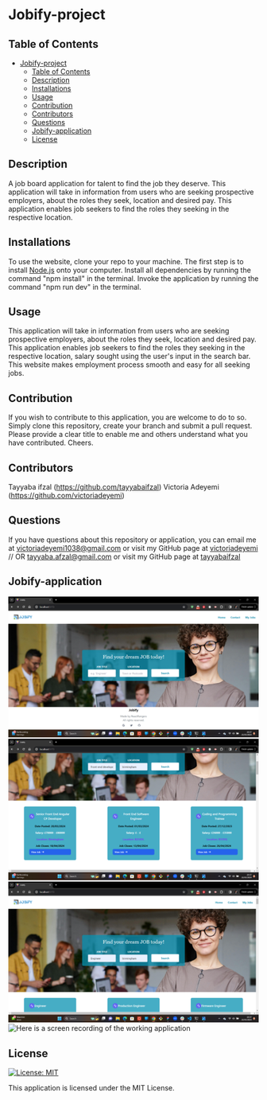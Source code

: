 # Jobify-project

## Table of Contents
- [Jobify-project](#jobify-project)
  - [Table of Contents](#table-of-contents)
  - [Description](#description)
  - [Installations](#installations)
  - [Usage](#usage)
  - [Contribution](#contribution)
  - [Contributors](#contributors)
  - [Questions](#questions)
  - [Jobify-application](#jobify-application)
  - [License](#license)

## Description
A job board application for talent to find the job they deserve.
This application will take in information from users who are seeking prospective employers, about the roles they seek, location and desired pay.  This application enables job seekers to find the roles they seeking in the respective location.

## Installations
To use the website, clone your repo to your machine.
The first step is to install [Node.js](https://nodejs.org/en) onto your computer.
Install all dependencies by running the command "npm install" in the terminal.
Invoke the application by running the command "npm run dev" in the terminal.


## Usage
This application will take in information from users who are seeking prospective employers, about the roles they seek, location and desired pay.  This application enables job seekers to find the roles they seeking in the respective location, salary sought using the user's input in the search bar. This website makes employment process smooth and easy for all seeking jobs.

## Contribution
If you wish to contribute to this application, you are welcome to do to so. Simply clone this repository, create your branch and submit a pull request. Please provide a clear title to enable me and others understand what you have contributed. Cheers.

## Contributors
Tayyaba ifzal (https://github.com/tayyabaifzal)
Victoria Adeyemi (https://github.com/victoriadeyemi)

## Questions
If you have questions about this repository or application, you can email me at <a href="mailto:victoriadeyemi1038@gmail.com">victoriadeyemi1038@gmail.com</a>  or visit my GitHub page at [victoriadeyemi](https://github.com/victoriadeyemi) // OR <a href="mailto:tayyaba.afzal@gmail.com">tayyaba.afzal@gmail.com</a>  or visit my GitHub page at [tayyabaifzal](https://github.com/tayyabaifzal)

## Jobify-application
![Here is a screenshot of the working application](./src/images/jobify-project-homepage.png)
![Here is a screenshot of the working application](./src/images/jobify-project-searchresults.png)
![Here is a screenshot of the working application](./src/images/jobify-project-searchresults1.png)
![Here is a screen recording of the working application](https://drive.google.com/file/d/1UTvVZNBY7NRgn8hM-ySZb4niJl6WLlVq/view?usp=sharing)

## License
[![License: MIT](https://img.shields.io/badge/License-MIT-yellow.svg)](https://opensource.org/licenses/MIT)

This application is licensed under the MIT License.

